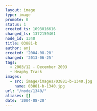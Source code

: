 ```yaml
---
layout: image
type: image
promote: 0
status: 1
created_ts: 1093016616
changed_ts: 1372159461
node_id: 1340
title: 03881-b
author: anj
created: '2004-08-20'
changed: '2013-06-25'
tags:
  - 2003/12 - December 2003
  - Heaphy Track
images:
  - src: image/images/03881-b-1340.jpg
    name: 03881-b-1340.jpg
url: "/node/1340/"
aliases: []
date: '2004-08-20'
---
```


